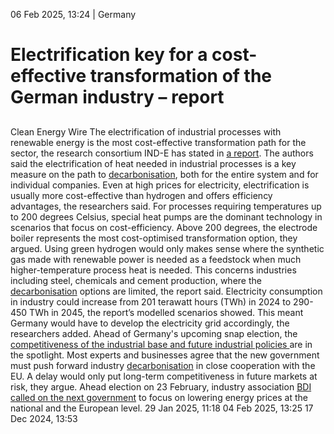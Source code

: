06 Feb 2025, 13:24
| 
Germany
# Electrification key for a cost-effective transformation of the German industry – report
## 
Clean Energy Wire
The electrification of industrial processes with renewable energy is the most cost-effective transformation path for the sector, the research consortium IND-E has stated in [a report](https://www.ise.fraunhofer.de/content/dam/ise/de/downloads/pdf/Ergebnisbericht_Ind-E.pdf).
The authors said the electrification of heat needed in industrial processes is a key measure on the path to [decarbonisation](https://www.cleanenergywire.org/glossary/letter_d#decarbonisation), both for the entire system and for individual companies. Even at high prices for electricity, electrification is usually more cost-effective than hydrogen and offers efficiency advantages, the researchers said.
For processes requiring temperatures up to 200 degrees Celsius, special heat pumps are the dominant technology in scenarios that focus on cost-efficiency. Above 200 degrees, the electrode boiler represents the most cost-optimised transformation option, they argued.
Using green hydrogen would only makes sense where the synthetic gas made with renewable power is needed as a feedstock when much higher-temperature process heat is needed. This concerns industries including steel, chemicals and cement production, where the [decarbonisation](https://www.cleanenergywire.org/glossary/letter_d#decarbonisation) options are limited, the report said.
Electricity consumption in industry could increase from 201 terawatt hours (TWh) in 2024 to 290-450 TWh in 2045, the report’s modelled scenarios showed. This meant Germany would have to develop the electricity grid accordingly, the researchers added.
Ahead of Germany's upcoming snap election, the [competitiveness of the industrial base and future industrial policies ](https://www.cleanenergywire.org/news/vote25-next-german-government-must-reconcile-industrial-decarbonisation-and-competitiveness)are in the spotlight. Most experts and businesses agree that the new government must push forward industry [decarbonisation](https://www.cleanenergywire.org/glossary/letter_d#decarbonisation) in close cooperation with the EU. A delay would only put long-term competitiveness in future markets at risk, they argue. Ahead election on 23 February, industry association [BDI](https://www.cleanenergywire.org/experts/bdi-federation-german-industries) [called on the next government](https://www.cleanenergywire.org/news/german-industry-urges-next-government-ensure-lower-energy-prices-eu-and-national-level) to focus on lowering energy prices at the national and the European level.
29 Jan 2025, 11:18
04 Feb 2025, 13:25
17 Dec 2024, 13:53